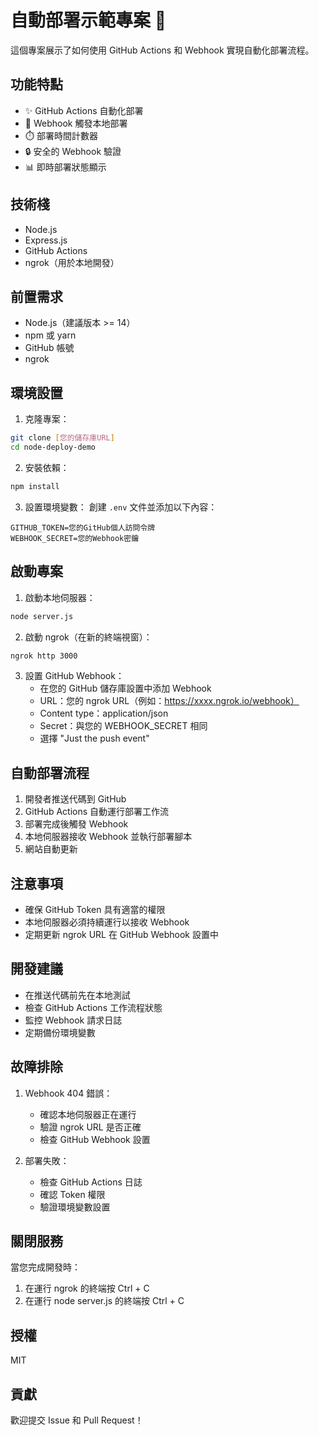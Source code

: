 # 自動部署示範專案 🚀

這個專案展示了如何使用 GitHub Actions 和 Webhook 實現自動化部署流程。

## 功能特點

-   ✨ GitHub Actions 自動化部署
-   🔄 Webhook 觸發本地部署
-   ⏱️ 部署時間計數器
-   🔒 安全的 Webhook 驗證
-   📊 即時部署狀態顯示

## 技術棧

-   Node.js
-   Express.js
-   GitHub Actions
-   ngrok（用於本地開發）

## 前置需求

-   Node.js（建議版本 >= 14）
-   npm 或 yarn
-   GitHub 帳號
-   ngrok

## 環境設置

1. 克隆專案：

```bash
git clone [您的儲存庫URL]
cd node-deploy-demo
```

2. 安裝依賴：

```bash
npm install
```

3. 設置環境變數：
   創建 `.env` 文件並添加以下內容：

```
GITHUB_TOKEN=您的GitHub個人訪問令牌
WEBHOOK_SECRET=您的Webhook密鑰
```

## 啟動專案

1. 啟動本地伺服器：

```bash
node server.js
```

2. 啟動 ngrok（在新的終端視窗）：

```bash
ngrok http 3000
```

3. 設置 GitHub Webhook：
    - 在您的 GitHub 儲存庫設置中添加 Webhook
    - URL：您的 ngrok URL（例如：https://xxxx.ngrok.io/webhook）
    - Content type：application/json
    - Secret：與您的 WEBHOOK_SECRET 相同
    - 選擇 "Just the push event"

## 自動部署流程

1. 開發者推送代碼到 GitHub
2. GitHub Actions 自動運行部署工作流
3. 部署完成後觸發 Webhook
4. 本地伺服器接收 Webhook 並執行部署腳本
5. 網站自動更新

## 注意事項

-   確保 GitHub Token 具有適當的權限
-   本地伺服器必須持續運行以接收 Webhook
-   定期更新 ngrok URL 在 GitHub Webhook 設置中

## 開發建議

-   在推送代碼前先在本地測試
-   檢查 GitHub Actions 工作流程狀態
-   監控 Webhook 請求日誌
-   定期備份環境變數

## 故障排除

1. Webhook 404 錯誤：

    - 確認本地伺服器正在運行
    - 驗證 ngrok URL 是否正確
    - 檢查 GitHub Webhook 設置

2. 部署失敗：
    - 檢查 GitHub Actions 日誌
    - 確認 Token 權限
    - 驗證環境變數設置

## 關閉服務

當您完成開發時：

1. 在運行 ngrok 的終端按 Ctrl + C
2. 在運行 node server.js 的終端按 Ctrl + C

## 授權

MIT

## 貢獻

歡迎提交 Issue 和 Pull Request！
